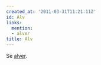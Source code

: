 ```yaml
---
created_at: '2011-03-31T11:21:11Z'
id: Alv
links:
  mention:
  - alver
title: Alv
---
```


Se [alver].

  [alver]: alver